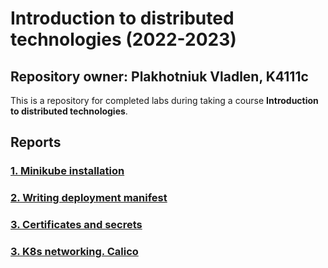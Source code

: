 # Introduction to distributed technologies (2022-2023)
## Repository owner: Plakhotniuk Vladlen, K4111c
This is a repository for completed labs during taking a course **Introduction to distributed technologies**.

## Reports
### [1. Minikube installation](lab1/lab1_report.md)
### [2. Writing deployment manifest](lab2/lab2_report.md)
### [3. Certificates and secrets](lab3/lab3_report.md)
### [3. K8s networking. Calico](lab4/lab4_report.md)